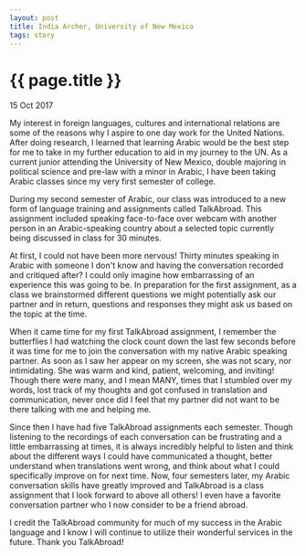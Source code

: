 ```yaml
---
layout: post
title: India Archer, University of New Mexico
tags: story
---
```


# {{ page.title }}

15 Oct 2017

My interest in foreign languages, cultures and international relations are some of the reasons why I aspire to one day work for the United Nations. After doing research, I learned that learning Arabic would be the best step for me to take in my further education to aid in my journey to the UN. As a current junior attending the University of New Mexico, double majoring in political science and pre-law with a minor in Arabic, I have been taking Arabic classes since my very first semester of college. 

During my second semester of Arabic, our class was introduced to a new form of language training and assignments called TalkAbroad. This assignment included speaking face-to-face over webcam with another person in an Arabic-speaking country about a selected topic currently being discussed in class for 30 minutes. 

At first, I could not have been more nervous! Thirty minutes speaking in Arabic with someone I don't know and having the conversation recorded and critiqued after? I could only imagine how embarrassing of an experience this was going to be. In preparation for the first assignment, as a class we brainstormed different questions we might potentially ask our partner and in return, questions and responses they might ask us based on the topic at the time. 

When it came time for my first TalkAbroad assignment, I remember the butterflies I had watching the clock count down the last few seconds before it was time for me to join the conversation with my native Arabic speaking partner. As soon as I saw her appear on my screen, she was not scary, nor intimidating. She was warm and kind, patient, welcoming, and inviting! Though there were many, and I mean MANY, times that I stumbled over my words, lost track of my thoughts and got confused in translation and communication, never once did I feel that my partner did not want to be there talking with me and helping me. 

Since then I have had five TalkAbroad assignments each semester. Though listening to the recordings of each conversation can be frustrating and a little embarrassing at times, it is always incredibly helpful to listen and think about the different ways I could have communicated a thought, better understand when translations went wrong, and think about what I could specifically improve on for next time. Now, four semesters later, my Arabic conversation skills have greatly improved and TalkAbroad is a class assignment that I look forward to above all others! I even have a favorite conversation partner who I now consider to be a friend abroad. 

I credit the TalkAbroad community for much of my success in the Arabic language and I know I will continue to utilize their wonderful services in the future. Thank you TalkAbroad!